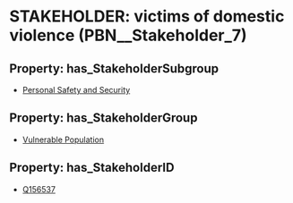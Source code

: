 # STAKEHOLDER: __victims of domestic violence__ (PBN__Stakeholder_7)

## Property: has_StakeholderSubgroup

* [Personal Safety and Security](PBN__StakeholderSubgroup_113)

## Property: has_StakeholderGroup

* [Vulnerable Population](PBN__StakeholderGroup_6)

## Property: has_StakeholderID

* [Q156537](Q156537)

